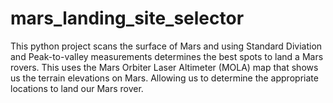 # mars_landing_site_selector
This python project scans the surface of Mars and using Standard Diviation and Peak-to-valley measurements determines the best spots to land a Mars rovers.  This uses the Mars Orbiter Laser Altimeter (MOLA) map that shows us the terrain elevations on Mars.  Allowing us to determine the appropriate locations to land our Mars rover.
